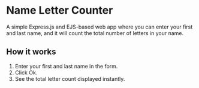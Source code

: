 # Name Letter Counter

A simple Express.js and EJS-based web app where you can enter your first and last name, and it will count the total number of letters in your name.

## How it works
1. Enter your first and last name in the form.
2. Click Ok.
3. See the total letter count displayed instantly.
